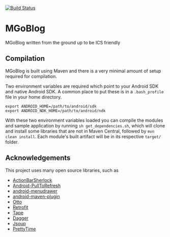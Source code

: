 [![Build Status](https://travis-ci.org/SeanPONeil/MGoBlog.png)](https://travis-ci.org/SeanPONeil/MGoBlog)

MGoBlog
=======

MGoBlog written from the ground up to be ICS friendly

Compilation
-----------

MGoBlog is built using Maven and there is a very minimal amount of setup required for compilation.

Two environment variables are required which point to your Android SDK and native Android SDK. A common
place to put these is in a `.bash_profile` file in your home directory.

    export ANDROID_HOME=/path/to/android/sdk
    export ANDROID_NDK_HOME=/path/to/android/ndk

With these two environment variables loaded you can compile the modules and sample application by running
`sh get_dependencies.sh`, which will clone and install some libraries that are not in Maven Central, followed by `mvn clean install`. Each module's built artifact will be in its respective `target/` folder.

## Acknowledgements

This project uses many open source libraries, such as

* [ActionBarSherlock](https://github.com/JakeWharton/ActionBarSherlock)
* [Android-PullToRefresh](https://github.com/chrisbanes/Android-PullToRefresh)
* [android-menudrawer](https://github.com/SimonVT/android-menudrawer)
* [android-maven-plugin](https://github.com/jayway/maven-android-plugin)
* [Otto](https://github.com/square/otto)
* [Retrofit](https://github.com/square/retrofit)
* [Tape](https://github.com/square/tape)
* [Dagger](https://github.com/square/dagger)
* [Jsoup](http://jsoup.org/)
* [PrettyTime](http://ocpsoft.org/prettytime/)
